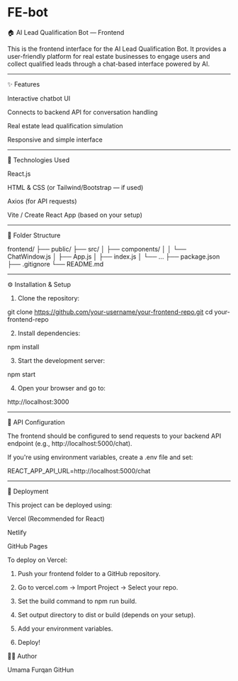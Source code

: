 # FE-bot
🏠 AI Lead Qualification Bot — Frontend

This is the frontend interface for the AI Lead Qualification Bot. It provides a user-friendly platform for real estate businesses to engage users and collect qualified leads through a chat-based interface powered by AI.


---

✨ Features

Interactive chatbot UI

Connects to backend API for conversation handling

Real estate lead qualification simulation

Responsive and simple interface



---

🚀 Technologies Used

React.js

HTML & CSS (or Tailwind/Bootstrap — if used)

Axios (for API requests)

Vite / Create React App (based on your setup)



---

📁 Folder Structure

frontend/
├── public/
├── src/
│   ├── components/
│   │   └── ChatWindow.js
│   ├── App.js
│   ├── index.js
│   └── ...
├── package.json
├── .gitignore
└── README.md


---

⚙️ Installation & Setup

1. Clone the repository:

git clone https://github.com/your-username/your-frontend-repo.git
cd your-frontend-repo

2. Install dependencies:

npm install

3. Start the development server:

npm start

4. Open your browser and go to:

http://localhost:3000


---

🔗 API Configuration

The frontend should be configured to send requests to your backend API endpoint (e.g., http://localhost:5000/chat).

If you're using environment variables, create a .env file and set:


REACT_APP_API_URL=http://localhost:5000/chat


---

🧪 Deployment

This project can be deployed using:

Vercel (Recommended for React)

Netlify

GitHub Pages

To deploy on Vercel:

1. Push your frontend folder to a GitHub repository.

2. Go to vercel.com → Import Project → Select your repo.

3. Set the build command to npm run build.

4. Set output directory to dist or build (depends on your setup).

5. Add your environment variables.

6. Deploy!



🙋‍♀️ Author

Umama Furqan
GitHun
